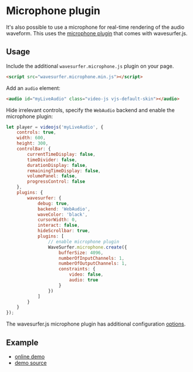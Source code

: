 # Microphone plugin

It's also possible to use a microphone for real-time rendering of the audio waveform. This
uses the [microphone plugin](https://wavesurfer-js.org/plugins/microphone.html) that comes
with wavesurfer.js.

## Usage

Include the additional `wavesurfer.microphone.js` plugin on your page.

```html
<script src="wavesurfer.microphone.min.js"></script>
```

Add an `audio` element:

```html
<audio id="myLiveAudio" class="video-js vjs-default-skin"></audio>
```

Hide irrelevant controls, specify the `WebAudio` backend and enable the microphone plugin:

```javascript
let player = videojs('myLiveAudio', {
    controls: true,
    width: 600,
    height: 300,
    controlBar: {
        currentTimeDisplay: false,
        timeDivider: false,
        durationDisplay: false,
        remainingTimeDisplay: false,
        volumePanel: false,
        progressControl: false
    },
    plugins: {
        wavesurfer: {
            debug: true,
            backend: 'WebAudio',
            waveColor: 'black',
            cursorWidth: 0,
            interact: false,
            hideScrollbar: true,
            plugins: [
                // enable microphone plugin
                WaveSurfer.microphone.create({
                    bufferSize: 4096,
                    numberOfInputChannels: 1,
                    numberOfOutputChannels: 1,
                    constraints: {
                        video: false,
                        audio: true
                    }
                })
            ]
        }
    }
});
```

The wavesurfer.js microphone plugin has additional configuration
[options](https://wavesurfer-js.org/plugins/microphone.html).

## Example

- [online demo](https://collab-project.github.io/videojs-wavesurfer/examples/live.html)
- [demo source](https://github.com/collab-project/videojs-wavesurfer/blob/master/examples/live.html)
